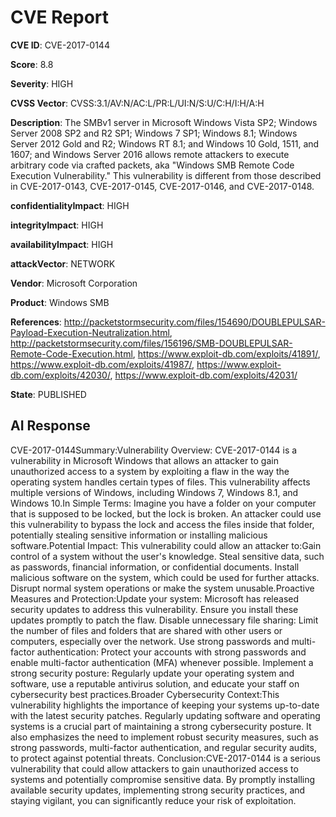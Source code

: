 # CVE Report

**CVE ID**: CVE-2017-0144

**Score**: 8.8

**Severity**: HIGH

**CVSS Vector**: CVSS:3.1/AV:N/AC:L/PR:L/UI:N/S:U/C:H/I:H/A:H

**Description**: The SMBv1 server in Microsoft Windows Vista SP2; Windows Server 2008 SP2 and R2 SP1; Windows 7 SP1; Windows 8.1; Windows Server 2012 Gold and R2; Windows RT 8.1; and Windows 10 Gold, 1511, and 1607; and Windows Server 2016 allows remote attackers to execute arbitrary code via crafted packets, aka "Windows SMB Remote Code Execution Vulnerability." This vulnerability is different from those described in CVE-2017-0143, CVE-2017-0145, CVE-2017-0146, and CVE-2017-0148.

**confidentialityImpact**: HIGH

**integrityImpact**: HIGH

**availabilityImpact**: HIGH

**attackVector**: NETWORK

**Vendor**: Microsoft Corporation

**Product**: Windows SMB

**References**: http://packetstormsecurity.com/files/154690/DOUBLEPULSAR-Payload-Execution-Neutralization.html, http://packetstormsecurity.com/files/156196/SMB-DOUBLEPULSAR-Remote-Code-Execution.html, https://www.exploit-db.com/exploits/41891/, https://www.exploit-db.com/exploits/41987/, https://www.exploit-db.com/exploits/42030/, https://www.exploit-db.com/exploits/42031/

**State**: PUBLISHED

## AI Response

  CVE-2017-0144Summary:Vulnerability Overview: CVE-2017-0144 is a vulnerability in Microsoft Windows that allows an attacker to gain unauthorized access to a system by exploiting a flaw in the way the operating system handles certain types of files. This vulnerability affects multiple versions of Windows, including Windows 7, Windows 8.1, and Windows 10.In Simple Terms: Imagine you have a folder on your computer that is supposed to be locked, but the lock is broken. An attacker could use this vulnerability to bypass the lock and access the files inside that folder, potentially stealing sensitive information or installing malicious software.Potential Impact: This vulnerability could allow an attacker to:Gain control of a system without the user's knowledge.
Steal sensitive data, such as passwords, financial information, or confidential documents.
Install malicious software on the system, which could be used for further attacks.
Disrupt normal system operations or make the system unusable.Proactive Measures and Protection:Update your system: Microsoft has released security updates to address this vulnerability. Ensure you install these updates promptly to patch the flaw.
Disable unnecessary file sharing: Limit the number of files and folders that are shared with other users or computers, especially over the network.
Use strong passwords and multi-factor authentication: Protect your accounts with strong passwords and enable multi-factor authentication (MFA) whenever possible.
Implement a strong security posture: Regularly update your operating system and software, use a reputable antivirus solution, and educate your staff on cybersecurity best practices.Broader Cybersecurity Context:This vulnerability highlights the importance of keeping your systems up-to-date with the latest security patches. Regularly updating software and operating systems is a crucial part of maintaining a strong cybersecurity posture. It also emphasizes the need to implement robust security measures, such as strong passwords, multi-factor authentication, and regular security audits, to protect against potential threats. Conclusion:CVE-2017-0144 is a serious vulnerability that could allow attackers to gain unauthorized access to systems and potentially compromise sensitive data. By promptly installing available security updates, implementing strong security practices, and staying vigilant, you can significantly reduce your risk of exploitation. 


